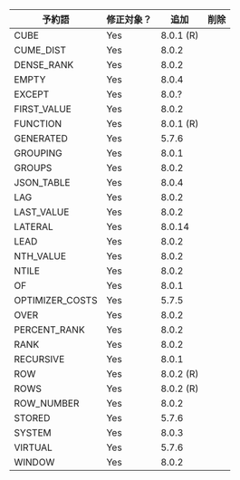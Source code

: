 | 予約語             | 修正対象？ | 追加      | 削除 |
| ------------------ | -------- | --------- | ---- |
| CUBE               | Yes      | 8.0.1 (R) |      |
| CUME_DIST          | Yes      | 8.0.2     |      |
| DENSE_RANK         | Yes      | 8.0.2     |      |
| EMPTY              | Yes      | 8.0.4     |      |
| EXCEPT             | Yes      | 8.0.?     |      |
| FIRST_VALUE        | Yes      | 8.0.2     |      |
| FUNCTION           | Yes      | 8.0.1 (R) |      |
| GENERATED          | Yes      | 5.7.6     |      |
| GROUPING           | Yes      | 8.0.1     |      |
| GROUPS             | Yes      | 8.0.2     |      |
| JSON_TABLE         | Yes      | 8.0.4     |      |
| LAG                | Yes      | 8.0.2     |      |
| LAST_VALUE         | Yes      | 8.0.2     |      |
| LATERAL            | Yes      | 8.0.14    |      |
| LEAD               | Yes      | 8.0.2     |      |
| NTH_VALUE          | Yes      | 8.0.2     |      |
| NTILE              | Yes      | 8.0.2     |      |
| OF                 | Yes      | 8.0.1     |      |
| OPTIMIZER_COSTS    | Yes      | 5.7.5     |      |
| OVER               | Yes      | 8.0.2     |      |
| PERCENT_RANK       | Yes      | 8.0.2     |      |
| RANK               | Yes      | 8.0.2     |      |
| RECURSIVE          | Yes      | 8.0.1     |      |
| ROW                | Yes      | 8.0.2 (R) |      |
| ROWS               | Yes      | 8.0.2 (R) |      |
| ROW_NUMBER         | Yes      | 8.0.2     |      |
| STORED             | Yes      | 5.7.6     |      |
| SYSTEM             | Yes      | 8.0.3     |      |
| VIRTUAL            | Yes      | 5.7.6     |      |
| WINDOW             | Yes      | 8.0.2     |      |
